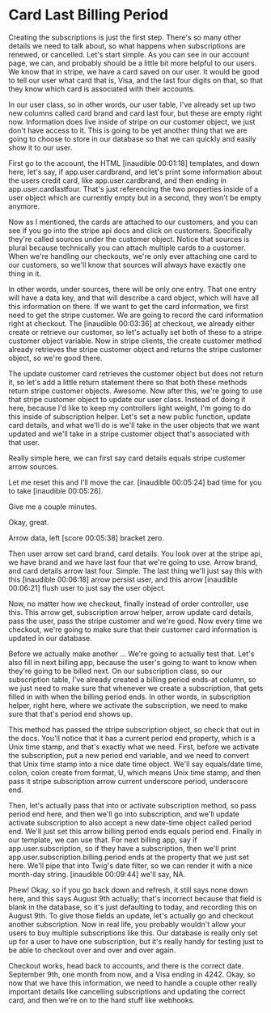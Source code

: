 # Card Last Billing Period

Creating the subscriptions is just the first step. There's so many other details we need to talk about, so what happens when subscriptions are renewed, or cancelled. Let's start simple. As you can see in our account page, we can, and probably should be a little bit more helpful to our users. We know that in stripe, we have a card saved on our user. It would be good to tell our user what card that is, Visa, and the last four digits on that, so that they know which card is associated with their accounts.

In our user class, so in other words, our user table, I've already set up two new columns called card brand and card last four, but these are empty right now. Information does live inside of stripe on our customer object, we just don't have access to it. This is going to be yet another thing that we are going to choose to store in our database so that we can quickly and easily show it to our user.

First go to the account, the HTML [inaudible 00:01:18] templates, and down here, let's say, if app.user.cardbrand, and let's print some information about the users credit card, like app.user.cardbrand, and then ending in app.user.cardlastfour. That's just referencing the two properties inside of a user object which are currently empty but in a second, they won't be empty anymore.

Now as I mentioned, the cards are attached to our customers, and you can see if you go into the stripe api docs and click on customers. Specifically they're called sources under the customer object. Notice that sources is plural because technically you can attach multiple cards to a customer. When we're handling our checkouts, we're only ever attaching one card to our customers, so we'll know that sources will always have exactly one thing in it.

In other words, under sources, there will be only one entry. That one entry will have a data key, and that will describe a card object, which will have all this information on there. If we want to get the card information, we first need to get the stripe customer. We are going to record the card information right at checkout. The [inaudible 00:03:36] at checkout, we already either create or retrieve our customer, so let's actually set both of these to a stripe customer object variable. Now in stripe clients, the create customer method already retrieves the stripe customer object and returns the stripe customer object, so we're good there.

The update customer card retrieves the customer object but does not return it, so let's add a little return statement there so that both these methods return stripe customer objects. Awesome. Now after this, we're going to use that stripe customer object to update our user class. Instead of doing it here, because I'd like to keep my controllers light weight, I'm going to do this inside of subscription helper. Let's set a new public function, update card details, and what we'll do is we'll take in the user objects that we want updated and we'll take in a stripe customer object that's associated with that user.

Really simple here, we can first say card details equals stripe customer arrow sources.

Let me reset this and I'll move the car. [inaudible 00:05:24] bad time for you to take [inaudible 00:05:26].

Give me a couple minutes.

Okay, great.

Arrow data, left [score 00:05:38] bracket zero.

Then user arrow set card brand, card details. You look over at the stripe api, we have brand and we have last four that we're going to use. Arrow brand, and card details arrow last four. Simple. The last thing we'll just say this with this [inaudible 00:06:18] arrow persist user, and this arrow [inaudible 00:06:21] flush user to just say the user object.

Now, no matter how we checkout, finally instead of order controller, use this. This arrow get, subscription arrow helper, arrow update card details, pass the user, pass the stripe customer and we're good. Now every time we checkout, we're going to make sure that their customer card information is updated in our database.

Before we actually make another ... We're going to actually test that. Let's also fill in next billing app, because the user's going to want to know when they're going to be billed next. On our subscription class, so our subscription table, I've already created a billing period ends-at column, so we just need to make sure that whenever we create a subscription, that gets filled in with when the billing period ends. In other words, in subscription helper, right here, where we activate the subscription, we need to make sure that that's period end shows up.

This method has passed the stripe subscription object, so check that out in the docs. You'll notice that it has a current period end property, which is a Unix time stamp, and that's exactly what we need. First, before we activate the subscription, put a new period end variable, and we need to convert that Unix time stamp into a nice date time object. We'll say equals/date time, colon, colon create from format, U, which means Unix time stamp, and then pass it stripe subscription arrow current underscore period, underscore end.

Then, let's actually pass that into or activate subscription method, so pass period end here, and then we'll go into subscription, and we'll update activate subscription to also accept a new date-time object called period end. We'll just set this arrow billing period ends equals period end. Finally in our template, we can use that. For next billing app, say if app.user.subscription, so if they have a subscription, then we'll print app.user.subscription.billing.period ends at the property that we just set here. We'll pipe that into Twig's date filter, so we can render it with a nice month-day string. [inaudible 00:09:44] we'll say, NA.

Phew! Okay, so if you go back down and refresh, it still says none down here, and this says August 9th actually; that's incorrect because that field is blank in the database, so it's just defaulting to today, and recording this on August 9th. To give those fields an update, let's actually go and checkout another subscription. Now in real life, you probably wouldn't allow your users to buy multiple subscriptions like this. Our database is really only set up for a user to have one subscription, but it's really handy for testing just to be able to checkout over and over and over again.

Checkout works, head back to accounts, and there is the correct date. September 9th, one month from now, and a Visa ending in 4242. Okay, so now that we have this information, we need to handle a couple other really important details like cancelling subscriptions and updating the correct card, and then we're on to the hard stuff like webhooks.
